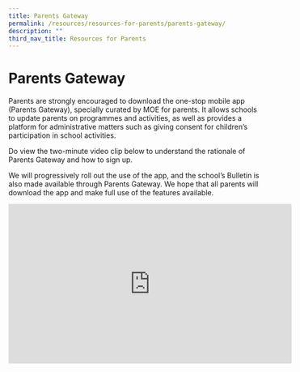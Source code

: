 ```yaml
---
title: Parents Gateway
permalink: /resources/resources-for-parents/parents-gateway/
description: ""
third_nav_title: Resources for Parents
---
```

Parents Gateway
===============

  

Parents are strongly encouraged to download the one-stop mobile app (Parents Gateway), specially curated by MOE for parents. It allows schools to update parents on programmes and activities, as well as provides a platform for administrative matters such as giving consent for children’s participation in school activities.

  

Do view the two-minute video clip below to understand the rationale of Parents Gateway and how to sign up.

  

We will progressively roll out the use of the app, and the school’s Bulletin is also made available through Parents Gateway. We hope that all parents will download the app and make full use of the features available.

<div class="bp-youtube">
<iframe width="560" height="315" src="https://www.youtube.com/embed/3yYESIFqldo" title="YouTube video player" frameborder="0" allow="accelerometer; autoplay; clipboard-write; encrypted-media; gyroscope; picture-in-picture" allowfullscreen></iframe>
	</div>